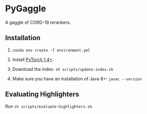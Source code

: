 # PyGaggle

A gaggle of CORD-19 rerankers.

## Installation

1. `conda env create -f environment.yml`

2. Install [PyTorch 1.4+](http://pytorch.org/).

3. Download the index: `sh scripts/update-index.sh`

4. Make sure you have an installation of Java 8+: `javac --version` 


## Evaluating Highlighters

Run `sh scripts/evaluate-highlighters.sh`.